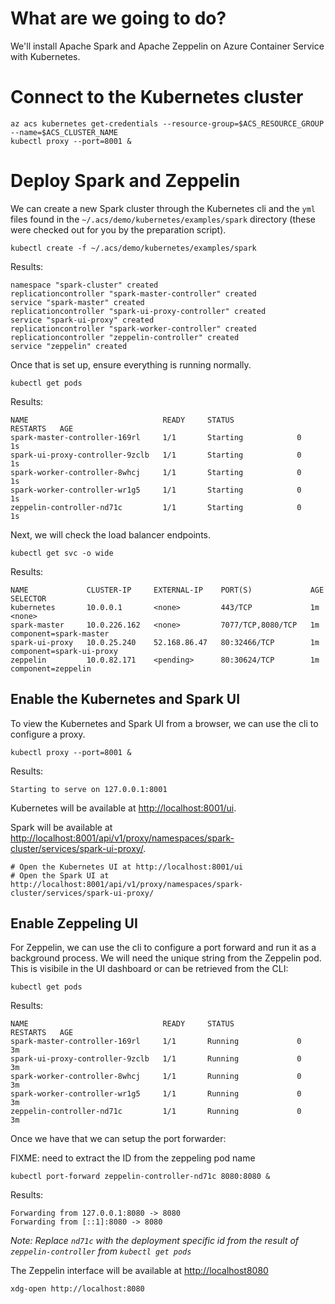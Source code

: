 # What are we going to do?

We'll install Apache Spark and Apache Zeppelin on Azure Container
Service with Kubernetes.

# Connect to the Kubernetes cluster

```
az acs kubernetes get-credentials --resource-group=$ACS_RESOURCE_GROUP --name=$ACS_CLUSTER_NAME
kubectl proxy --port=8001 &
```

# Deploy Spark and Zeppelin

We can create a new Spark cluster through the Kubernetes cli and the
`yml` files found in the `~/.acs/demo/kubernetes/examples/spark` directory
(these were checked out for you by the preparation script). 

```
kubectl create -f ~/.acs/demo/kubernetes/examples/spark
```

Results:

```
namespace "spark-cluster" created
replicationcontroller "spark-master-controller" created
service "spark-master" created
replicationcontroller "spark-ui-proxy-controller" created
service "spark-ui-proxy" created
replicationcontroller "spark-worker-controller" created
replicationcontroller "zeppelin-controller" created
service "zeppelin" created
```

Once that is set up, ensure everything is running normally.

```
kubectl get pods
```

Results:

```
NAME                              READY     STATUS              RESTARTS   AGE
spark-master-controller-169rl     1/1       Starting            0          1s
spark-ui-proxy-controller-9zclb   1/1       Starting            0          1s
spark-worker-controller-8whcj     1/1       Starting            0          1s
spark-worker-controller-wr1g5     1/1       Starting            0          1s
zeppelin-controller-nd71c         1/1       Starting            0          1s
```

Next, we will check the load balancer endpoints.

```
kubectl get svc -o wide
```

Results:

```
NAME             CLUSTER-IP     EXTERNAL-IP    PORT(S)             AGE       SELECTOR
kubernetes       10.0.0.1       <none>         443/TCP             1m        <none>
spark-master     10.0.226.162   <none>         7077/TCP,8080/TCP   1m        component=spark-master
spark-ui-proxy   10.0.25.240    52.168.86.47   80:32466/TCP        1m        component=spark-ui-proxy
zeppelin         10.0.82.171    <pending>      80:30624/TCP        1m        component=zeppelin
```

## Enable the Kubernetes and Spark UI

To view the Kubernetes and Spark UI from a browser, we can use the cli
to configure a proxy.

```
kubectl proxy --port=8001 &
```

Results:

```
Starting to serve on 127.0.0.1:8001
```

Kubernetes will be available
at [http://localhost:8001/ui](http://localhost:8001/ui).

Spark will be available
at
[http://localhost:8001/api/v1/proxy/namespaces/spark-cluster/services/spark-ui-proxy/](http://localhost:8001/api/v1/proxy/namespaces/spark-cluster/services/spark-ui-proxy/).

```
# Open the Kubernetes UI at http://localhost:8001/ui
# Open the Spark UI at http://localhost:8001/api/v1/proxy/namespaces/spark-cluster/services/spark-ui-proxy/
```

## Enable Zeppeling UI

For Zeppelin, we can use the cli to configure a port forward and run
it as a background process. We will need the unique string from the
Zeppelin pod. This is visibile in the UI dashboard or can be retrieved
from the CLI:

```
kubectl get pods
```

Results:

```
NAME                              READY     STATUS              RESTARTS   AGE
spark-master-controller-169rl     1/1       Running             0          3m
spark-ui-proxy-controller-9zclb   1/1       Running             0          3m
spark-worker-controller-8whcj     1/1       Running             0          3m
spark-worker-controller-wr1g5     1/1       Running             0          3m
zeppelin-controller-nd71c         1/1       Running             0          3m
```

Once we have that we can setup the port forwarder:

FIXME: need to extract the ID from the zeppeling pod name

```
kubectl port-forward zeppelin-controller-nd71c 8080:8080 &
```

Results:

```
Forwarding from 127.0.0.1:8080 -> 8080
Forwarding from [::1]:8080 -> 8080
```

*Note: Replace `nd71c` with the deployment specific id from the result
of `zeppelin-controller` from `kubectl get pods`*

The Zeppelin interface will be available
at [http://localhost8080](http://localhost8080)

```
xdg-open http://localhost:8080
```
